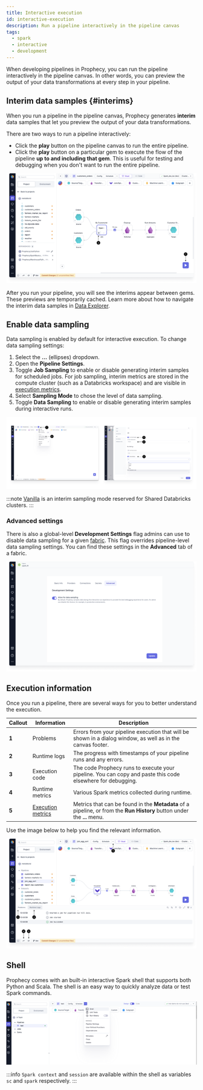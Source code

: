 ```yaml
---
title: Interactive execution
id: interactive-execution
description: Run a pipeline interactively in the pipeline canvas
tags:
  - spark
  - interactive
  - development
---
```


When developing pipelines in Prophecy, you can run the pipeline interactively in the pipeline canvas. In other words, you can preview the output of your data transformations at every step in your pipeline.

## Interim data samples {#interims}

When you run a pipeline in the pipeline canvas, Prophecy generates **interim** data samples that let you preview the output of your data transformations.

There are two ways to run a pipeline interactively:

- Click the **play** button on the pipeline canvas to run the entire pipeline.
- Click the **play** button on a particular gem to execute the flow of the pipeline **up to and including that gem**. This is useful for testing and debugging when you don't want to run the entire pipeline.

![Interactive run options](img/interactive-execution-play-options.png)

After you run your pipeline, you will see the interims appear between gems. These previews are temporarily cached. Learn more about how to navigate the interim data samples in [Data Explorer](docs/Spark/execution/data-explorer.md).

## Enable data sampling

Data sampling is enabled by default for interactive execution. To change data sampling settings:

1. Select the **...** (ellipses) dropdown.
2. Open the **Pipeline Settings**.
3. Toggle **Job Sampling** to enable or disable generating interim samples for scheduled jobs. For job sampling, interim metrics are stored in the compute cluster (such as a Databricks workspace) and are visible in [execution metrics](#execution-metrics).
4. Select **Sampling Mode** to chose the level of data sampling.
5. Toggle **Data Sampling** to enable or disable generating interim samples during interactive runs.

![Data and Job Sampling](img/interactive-execution-job-data-sampling.png)

:::note
[Vanilla](docs/Spark/execution/databricks-clusters-behaviors.md#vanilla-interims) is an interim sampling mode reserved for Shared Databricks clusters.
:::

### Advanced settings

There is also a global-level **Development Settings** flag admins can use to disable data sampling for a given [fabric](docs/concepts/fabrics/fabrics.md). This flag overrides pipeline-level data sampling settings. You can find these settings in the **Advanced** tab of a fabric.

![Create a new model test](./img/limit-data-preview-interims.png)

## Execution information

Once you run a pipeline, there are several ways for you to better understand the execution.

| Callout | Information                                                    | Description                                                                                                             |
| ------- | -------------------------------------------------------------- | ----------------------------------------------------------------------------------------------------------------------- |
| **1**   | Problems                                                       | Errors from your pipeline execution that will be shown in a dialog window, as well as in the canvas footer.             |
| **2**   | Runtime logs                                                   | The progress with timestamps of your pipeline runs and any errors.                                                      |
| **3**   | Execution code                                                 | The code Prophecy runs to execute your pipeline. You can copy and paste this code elsewhere for debugging.              |
| **4**   | Runtime metrics                                                | Various Spark metrics collected during runtime.                                                                         |
| **5**   | [Execution metrics](docs/Spark/execution/execution-metrics.md) | Metrics that can be found in the **Metadata** of a pipeline, or from the **Run History** button under the **...** menu. |

Use the image below to help you find the relevant information.

![Execution information](./img/run-info.png)

## Shell

Prophecy comes with an built-in interactive Spark shell that supports both Python and Scala. The shell is an easy way to quickly analyze data or test Spark commands.

![Interactive execution](./img/int_exc_1.png)

:::info
`Spark context` and `session` are available within the shell as variables `sc` and `spark` respectively.
:::
